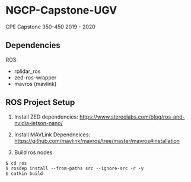 # NGCP-Capstone-UGV

CPE Capstone 350-450 
2019 - 2020

## Dependencies

ROS:
- rplidar_ros
- zed-ros-wrapper
- mavros (mavlink)

## ROS Project Setup

1) Install ZED dependencies: https://www.stereolabs.com/blog/ros-and-nvidia-jetson-nano/

2) Install MAVLink Dependneices: https://github.com/mavlink/mavros/tree/master/mavros#installation

3) Build ros nodes

```
$ cd ros
$ rosdep install --from-paths src --ignore-src -r -y
$ catkin build
```

